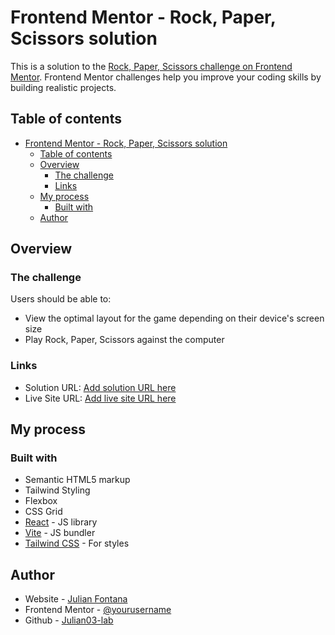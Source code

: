 # Frontend Mentor - Rock, Paper, Scissors solution

This is a solution to the [Rock, Paper, Scissors challenge on Frontend Mentor](https://www.frontendmentor.io/challenges/rock-paper-scissors-game-pTgwgvgH). Frontend Mentor challenges help you improve your coding skills by building realistic projects. 

## Table of contents

- [Frontend Mentor - Rock, Paper, Scissors solution](#frontend-mentor---rock-paper-scissors-solution)
  - [Table of contents](#table-of-contents)
  - [Overview](#overview)
    - [The challenge](#the-challenge)
    - [Links](#links)
  - [My process](#my-process)
    - [Built with](#built-with)
  - [Author](#author)


## Overview

### The challenge

Users should be able to:

- View the optimal layout for the game depending on their device's screen size
- Play Rock, Paper, Scissors against the computer


### Links

- Solution URL: [Add solution URL here](https://your-solution-url.com)
- Live Site URL: [Add live site URL here](https://your-live-site-url.com)

## My process

### Built with

- Semantic HTML5 markup
- Tailwind Styling
- Flexbox
- CSS Grid
- [React](https://reactjs.org/) - JS library
- [Vite](https://vitejs.dev/) - JS bundler
- [Tailwind CSS](https://tailwindcss.com/) - For styles


## Author

- Website - [Julian Fontana](https://www.julianfontana.tech)
- Frontend Mentor - [@yourusername](https://www.frontendmentor.io/profile/Julian03-lab)
- Github - [Julian03-lab](https://github.com/julian03-lab)

